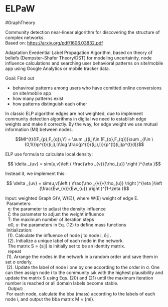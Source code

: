# ELPaW

#GraphTheory

Community detection near-linear algorithm for discovering the structure of complex networks. <br />
Based on: https://arxiv.org/pdf/1606.03832.pdf <br />

Adaptation Evedential Label Propagation Algorithm, based on theory of beliefs (Dempster–Shafer
Theory/DST) for modeling uncertainity, node influence calculations and searching user behavioral patterns on site/mobile app using Google Analytics or mobile tracker data.

Goal: Find out 
- behaviroal patterns among users who have comitted online conversions on site/mobile app
- how many patterns exist
- how patterns distinguish each other

In classic ELP algorithm edges are not weighted, due to implement community detection algorithms in digital we need to establish edge weights and make it correctly.
By the way, for edge weight we use mutual information (MI) between nodes.

$$MI^{t}((F_{p},F_{q}),Y) = \sum _{(i,j)\in (F_{p},F_{q})}\sum _{l\in \{0,1\}}p^{t}((i,j),l)\log \frac{p^{t}((i,j),l)}{p^{t}(i,j)p^{t}(l)}$$

ELP use formula to calculate local density:

$$ \delta _{uv} = sim(u,v)\left ( \frac{\rho _{v}}{\rho_{u}} \right )^{\eta }$$

Instead it, we implement this:

$$ \delta _{uv} = sim(u,v)\left ( \frac{\rho _{v}}{\rho_{u}} \right )^{\eta }\left (\frac{Ew_{v}}{Ew_{u}} \right )^{1-\zeta }$$

Input: weighted Graph G(V, W(E)), where W(E) weight of edge E.<br />
&nbsp;Parameters:<br />
&nbsp;&nbsp;η: the parameter to adjust the density influence <br />
&nbsp;&nbsp;ζ: the parameter to adjust the weight influence <br />
&nbsp;&nbsp;T: the maximum number of iteration steps <br />
&nbsp;&nbsp;α0, γ: the parameters in Eq. (12) to define mass functions <br />
&nbsp;Initialization: <br />
&nbsp;&nbsp;(1). Calculate the influence of node j to node i, δij .<br />
&nbsp;&nbsp;(2). Initialize a unique label of each node in the network. <br />
&nbsp;&nbsp;The matrix S = {sij} is initially set to be an identity matrix. <br />
&nbsp;&nbsp;repeat <br />
&nbsp;(1). Arrange the nodes in the network in a random order and save them in set σ orderly. <br />
&nbsp;(2). Update the label of node i one by one according to the order in σ. One can then assign node i to the community
ωk with the highest plausibility and update the matrix S using Eqs. (20) and (21) until the maximum iteration number is reached or all
domain labels become stable. <br />
&nbsp;&nbsp;Output:  <br />
&nbsp;For each node, calculate the bba (mass) according to the labels of each node i, and output the bba matrix M = {mi}.




